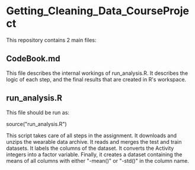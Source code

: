 # Getting_Cleaning_Data_CourseProject

This repository contains 2 main files:

## CodeBook.md

This file describes the internal workings of run_analysis.R. It describes
the logic of each step, and the final results that are created in R's
workspace.

## run_analysis.R

This file should be run as:

source("run_analysis.R")

This script takes care of all steps in the assignment. It downloads and
unzips the wearable data archive. It reads and merges the test and train
datasets. It labels the columns of the dataset. It converts the Activity
integers into a factor variable. Finally, it creates a dataset containing
the means of all columns with either "-mean()" or "-std()" in the
column name.


